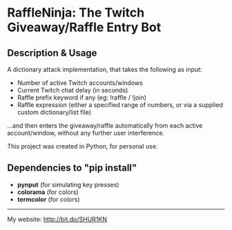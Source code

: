 # RaffleNinja: The Twitch Giveaway/Raffle Entry Bot

## Description & Usage
A dictionary attack implementation, that takes the following as input:

- Number of active Twitch accounts/windows
- Current Twitch chat delay (in seconds)
- Raffle prefix keyword if any (eg: !raffle / !join)
- Raffle expression (either a specified range of numbers, or via a supplied custom dictionary/list file)

...and then enters the giveaway/raffle automatically from each active account/window, without any further user interference.

This project was created in Python, for personal use.

## Dependencies to "pip install"
- **pynput** (for simulating key presses)
- **colorama** (for colors)
- **termcolor** (for colors)

------------

My website: http://bit.do/SHUR1KN
